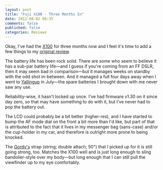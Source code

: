 ```yaml
---
layout: post
title: "Fuji X100 - Three Months In"
date: 2012-08-02 08:35
comments: false
published: false
categories: Reviews
---
```


Okay, I've had the [X100](http://www.amazon.com/gp/product/B0043RS864/ref=as_li_ss_tl?ie=UTF8&tag=eatsleeprepea-20) for three months now and I feel it's time to add a few things to my [original review](http://www.eatsleeprepeat.net/2012/fuji-x100-review/).

The battery life has been rock solid. There are some who seem to believe it has a sub-par battery life—and I guess if you're coming from an FF DSLR, then it may seem bad in comparison—but it manages weeks on standby with the odd shot in-between. And it managed a full four days away when I went to [Yallingup](http://www.eatsleeprepeat.net/2012/yallingup/) in July—the spare batteries I brought down with me never saw any use.

Reliability-wise, it hasn't locked up once. I've had firmware v1.30 on it since day zero, so that may have something to do with it, but I've never had to pop the battery out.

The LCD could probably be a bit better (higher-res), and I have started to bump the AF mode dial on the front a bit more than I'd like, but part of that is attributed to the fact that it lives in my messenger bag (sans-case) and/or the cup-holder in my car, and therefore is outright more prone to being knocked.

The [Gordy's](http://www.gordyscamerastraps.com/neck-string-double/index.htm) strap (string; double attach; 50") that I picked up for it is still going strong, too. Matches the X100 well and is just long enough to sling bandolier-style over my body—but long enough that I can still pull the viewfinder up to my eye comfortably.
